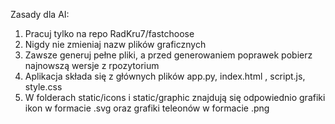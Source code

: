 Zasady dla AI:
1. Pracuj tylko na repo RadKru7/fastchoose
2. Nigdy nie zmieniaj nazw plików graficznych
3. Zawsze generuj pełne pliki, a przed generowaniem poprawek pobierz najnowszą wersje z rpozytorium
4. Aplikacja składa się z głównych plików app.py, index.html , script.js, style.css
5. W folderach static/icons i static/graphic znajdują się odpowiednio grafiki ikon w formacie .svg oraz grafiki teleonów w formacie .png
